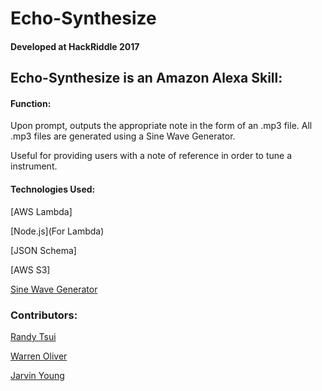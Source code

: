 #  Echo-Synthesize
#### Developed at HackRiddle 2017


## Echo-Synthesize is an Amazon Alexa Skill:
<h4>Function:</h4>
Upon prompt, outputs the appropriate note in the form of an .mp3 file. All .mp3 files are generated using a Sine Wave Generator.



Useful for providing users with a note of reference in order to tune a instrument. 


#### Technologies Used:
[AWS Lambda]

[Node.js](For Lambda)

[JSON Schema]

[AWS S3] 

[Sine Wave Generator](http://www.google.com)

### Contributors:

[Randy Tsui](http://www.github.com/jawyuhz)

[Warren Oliver](http://www.github.com/warren1215)

[Jarvin Young](http://www.github.com/jarvinyoung)


